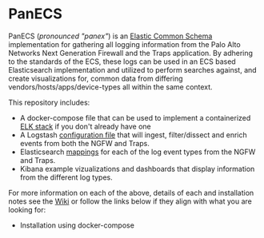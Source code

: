 # **PanECS**  

PanECS (_pronounced "panex"_) is an [Elastic Common Schema](https://www.elastic.co/blog/introducing-the-elastic-common-schema) implementation for gathering all logging information from the Palo Alto Networks Next Generation Firewall and the Traps application. By adhering to the standards of the ECS, these logs can be used in an ECS based Elasticsearch implementation and utilized to perform searches against, and create visualizations for, common data from differing vendors/hosts/apps/device-types all within the same context.    

This repository includes:
- A docker-compose file that can be used to implement a containerized [ELK stack](https://www.elastic.co/webinars/introduction-elk-stack) if you don't already have one
- A Logstash [configuration file](install/logstash/palo-alto-networks.conf) that will ingest, filter/dissect and enrich events from both the NGFW and Traps.
- Elasticsearch [mappings](https://github.com/PaloAltoNetworks/PanECS/install/elasticsearch/mappings) for each of the log event types from the NGFW and Traps.
- Kibana example vizualizations and dashboards that display information from the different log types.


For more information on each of the above, details of each and installation notes see the [Wiki](https://github.com/PaloAltoNetworks/PanECS/wiki) or follow the links below if they align with what you are looking for:

* Installation using docker-compose

